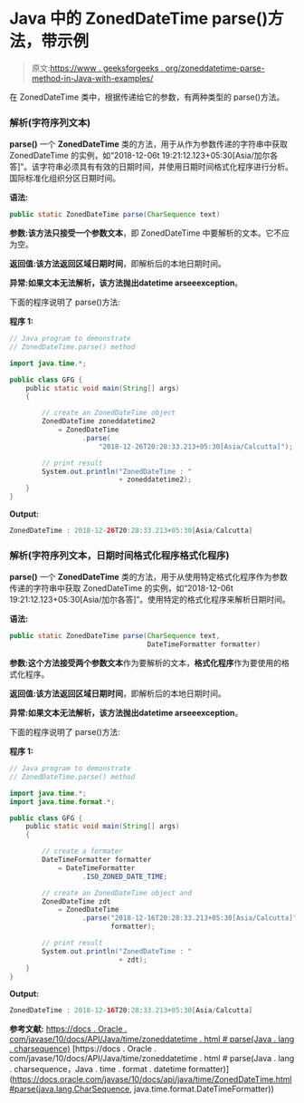 # Java 中的 ZonedDateTime parse()方法，带示例

> 原文:[https://www . geeksforgeeks . org/zoneddatetime-parse-method-in-Java-with-examples/](https://www.geeksforgeeks.org/zoneddatetime-parse-method-in-java-with-examples/)

在 ZonedDateTime 类中，根据传递给它的参数，有两种类型的 parse()方法。

### 解析(字符序列文本)

**parse()** 一个 **ZonedDateTime** 类的方法，用于从作为参数传递的字符串中获取 ZonedDateTime 的实例，如“2018-12-06t 19:21:12.123+05:30[Asia/加尔各答]”。该字符串必须具有有效的日期时间，并使用日期时间格式化程序进行分析。国际标准化组织分区日期时间。

**语法:**

```java
public static ZonedDateTime parse(CharSequence text)

```

**参数:**该方法只接受一个参数**文本**，即 ZonedDateTime 中要解析的文本。它不应为空。

**返回值:**该方法返回**区域日期时间**，即解析后的本地日期时间。

**异常:**如果文本无法解析，该方法抛出**datetime arseeexception**。

下面的程序说明了 parse()方法:

**程序 1:**

```java
// Java program to demonstrate
// ZonedDateTime.parse() method

import java.time.*;

public class GFG {
    public static void main(String[] args)
    {

        // create an ZonedDateTime object
        ZonedDateTime zoneddatetime2
            = ZonedDateTime
                  .parse(
                      "2018-12-26T20:28:33.213+05:30[Asia/Calcutta]");

        // print result
        System.out.println("ZonedDateTime : "
                           + zoneddatetime2);
    }
}
```

**Output:**

```java
ZonedDateTime : 2018-12-26T20:28:33.213+05:30[Asia/Calcutta]

```

### 解析(字符序列文本，日期时间格式化程序格式化程序)

**parse()** 一个 **ZonedDateTime** 类的方法，用于从使用特定格式化程序作为参数传递的字符串中获取 ZonedDateTime 的实例，如“2018-12-06t 19:21:12.123+05:30[Asia/加尔各答]”。使用特定的格式化程序来解析日期时间。

**语法:**

```java
public static ZonedDateTime parse(CharSequence text,
                                  DateTimeFormatter formatter)

```

**参数:**这个方法接受两个参数**文本**作为要解析的文本，**格式化程序**作为要使用的格式化程序。

**返回值:**该方法返回**区域日期时间**，即解析后的本地日期时间。

**异常:**如果文本无法解析，该方法抛出**datetime arseeexception**。

下面的程序说明了 parse()方法:

**程序 1:**

```java
// Java program to demonstrate
// ZonedDateTime.parse() method

import java.time.*;
import java.time.format.*;

public class GFG {
    public static void main(String[] args)
    {

        // create a formater
        DateTimeFormatter formatter
            = DateTimeFormatter
                  .ISO_ZONED_DATE_TIME;

        // create an ZonedDateTime object and
        ZonedDateTime zdt
            = ZonedDateTime
                  .parse("2018-12-16T20:28:33.213+05:30[Asia/Calcutta]",
                         formatter);

        // print result
        System.out.println("ZonedDateTime : "
                           + zdt);
    }
}
```

**Output:**

```java
ZonedDateTime : 2018-12-16T20:28:33.213+05:30[Asia/Calcutta]

```

**参考文献:**
[https://docs . Oracle . com/javase/10/docs/API/Java/time/zoneddatetime . html # parse(Java . lang . charsequence)](https://docs.oracle.com/javase/10/docs/api/java/time/ZonedDateTime.html#parse(java.lang.CharSequence))
[https://docs . Oracle . com/javase/10/docs/API/Java/time/zoneddatetime . html # parse(Java . lang . charsequence，Java . time . format . datetime formatter)](https://docs.oracle.com/javase/10/docs/api/java/time/ZonedDateTime.html#parse(java.lang.CharSequence, java.time.format.DateTimeFormatter))
